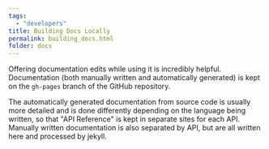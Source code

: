 ```yaml
---
tags:
  - "developers"
title: Building Docs Locally
permalink: building_docs.html
folder: docs
---
```


Offering documentation edits while using it is incredibly helpful. 
Documentation (both manually written and automatically generated) 
is kept on the `gh-pages` branch of the GitHub repository. 

The automatically generated documentation from source code is 
usually more detailed and is done differently depending on the
language being written, so that "API Reference" is kept in separate
sites for each API. Manually written documentation is also 
separated by API, but are all written here and processed by jekyll.
